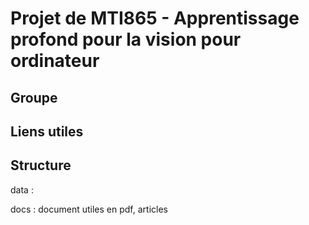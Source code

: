 # Projet de MTI865 - Apprentissage profond pour la vision pour ordinateur 

## Groupe 

## Liens utiles 

## Structure 

data : 

docs : document utiles en pdf, articles 

